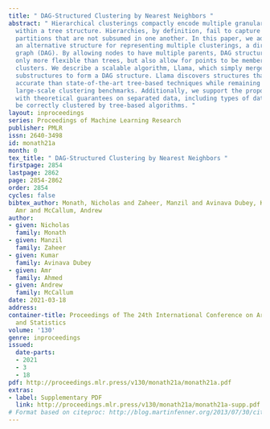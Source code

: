 ```yaml
---
title: " DAG-Structured Clustering by Nearest Neighbors "
abstract: " Hierarchical clusterings compactly encode multiple granularities of clusters
  within a tree structure. Hierarchies, by definition, fail to capture different flat
  partitions that are not subsumed in one another. In this paper, we advocate for
  an alternative structure for representing multiple clusterings, a directed acyclic
  graph (DAG). By allowing nodes to have multiple parents, DAG structures are not
  only more flexible than trees, but also allow for points to be members of multiple
  clusters. We describe a scalable algorithm, Llama, which simply merges nearest neighbor
  substructures to form a DAG structure. Llama discovers structures that are more
  accurate than state-of-the-art tree-based techniques while remaining scalable to
  large-scale clustering benchmarks. Additionally, we support the proposed algorithm
  with theoretical guarantees on separated data, including types of data that cannot
  be correctly clustered by tree-based algorithms. "
layout: inproceedings
series: Proceedings of Machine Learning Research
publisher: PMLR
issn: 2640-3498
id: monath21a
month: 0
tex_title: " DAG-Structured Clustering by Nearest Neighbors "
firstpage: 2854
lastpage: 2862
page: 2854-2862
order: 2854
cycles: false
bibtex_author: Monath, Nicholas and Zaheer, Manzil and Avinava Dubey, Kumar and Ahmed,
  Amr and McCallum, Andrew
author:
- given: Nicholas
  family: Monath
- given: Manzil
  family: Zaheer
- given: Kumar
  family: Avinava Dubey
- given: Amr
  family: Ahmed
- given: Andrew
  family: McCallum
date: 2021-03-18
address: 
container-title: Proceedings of The 24th International Conference on Artificial Intelligence
  and Statistics
volume: '130'
genre: inproceedings
issued:
  date-parts:
  - 2021
  - 3
  - 18
pdf: http://proceedings.mlr.press/v130/monath21a/monath21a.pdf
extras:
- label: Supplementary PDF
  link: http://proceedings.mlr.press/v130/monath21a/monath21a-supp.pdf
# Format based on citeproc: http://blog.martinfenner.org/2013/07/30/citeproc-yaml-for-bibliographies/
---
```

